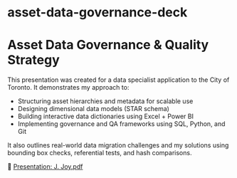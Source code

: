 # asset-data-governance-deck

# Asset Data Governance & Quality Strategy

This presentation was created for a data specialist application to the City of Toronto. It demonstrates my approach to:

- Structuring asset hierarchies and metadata for scalable use
- Designing dimensional data models (STAR schema)
- Building interactive data dictionaries using Excel + Power BI
- Implementing governance and QA frameworks using SQL, Python, and Git

It also outlines real-world data migration challenges and my solutions using bounding box checks, referential tests, and hash comparisons.

📄 [Presentation: J. Joy.pdf](./J.%20Joy.pdf)
